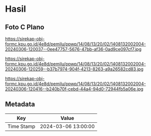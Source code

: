 # Hasil

## Foto C Plano

https://sirekap-obj-formc.kpu.go.id/4e8d/pemilu/ppwp/14/08/13/20/02/1408132002004-20240306-120037--0ee47757-5676-47bb-af36-0ad9ce097cf7.jpg

https://sirekap-obj-formc.kpu.go.id/4e8d/pemilu/ppwp/14/08/13/20/02/1408132002004-20240306-120259--b37b7974-904f-4213-8263-a9a26582cd83.jpg

https://sirekap-obj-formc.kpu.go.id/4e8d/pemilu/ppwp/14/08/13/20/02/1408132002004-20240306-120416--b240b70f-cebd-44a4-94d0-72944fb5a06e.jpg


## Metadata

| Key        | Value               |
| ---------- | ------------------- |
| Time Stamp | 2024-03-06 13:00:00 |



